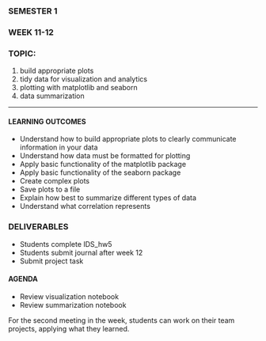 ### SEMESTER 1
### WEEK 11-12
### TOPIC: 
  1) build appropriate plots
  2) tidy data for visualization and analytics
  3) plotting with matplotlib and seaborn
  4) data summarization
   
---  

#### LEARNING OUTCOMES
- Understand how to build appropriate plots to clearly communicate information in your data
- Understand how data must be formatted for plotting
- Apply basic functionality of the matplotlib package
- Apply basic functionality of the seaborn package
- Create complex plots
- Save plots to a file
- Explain how best to summarize different types of data
- Understand what correlation represents

### DELIVERABLES
- Students complete IDS_hw5
- Students submit journal after week 12
- Submit project task

#### AGENDA

- Review visualization notebook
- Review summarization notebook

For the second meeting in the week, students can work on their team projects, applying what they learned.
